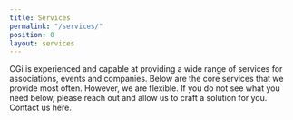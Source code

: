 ```yaml
---
title: Services
permalink: "/services/"
position: 0
layout: services
---
```


CGi is experienced and capable at providing a wide range of services for associations, events and companies. Below are the core services that we provide most often. However, we are flexible. If you do not see what you need below, please reach out and allow us to craft a solution for you. Contact us here.
